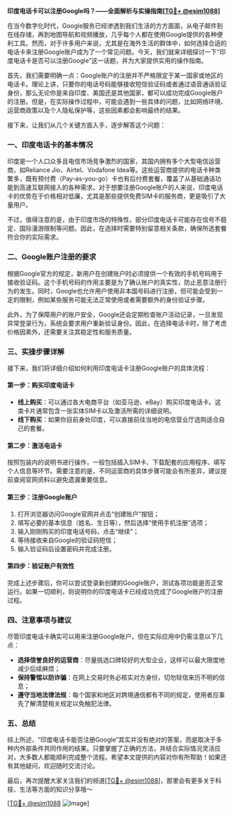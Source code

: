 **印度电话卡可以注册Google吗？——全面解析与实操指南[[TG💪+ @esim1088](https://t.me/s/esim1088)]**

在当今数字化时代，Google服务已经渗透到我们生活的方方面面，从电子邮件到在线存储，再到地图导航和视频播放，几乎每个人都在使用Google提供的各种便利工具。然而，对于许多用户来说，尤其是在海外生活的群体中，如何选择合适的电话卡来注册Google账户成为了一个常见问题。今天，我们就来详细探讨一下“印度电话卡是否可以注册Google”这一话题，并为大家提供实用的操作指南。

首先，我们需要明确一点：Google账户的注册并不严格限定于某一国家或地区的电话卡。理论上讲，只要你的电话号码能够接收短信验证码或者通过语音通话验证身份，那么无论你是来自印度、美国还是其他国家，都可以成功完成Google账户的注册。但是，在实际操作过程中，可能会遇到一些具体的问题，比如网络环境、运营商政策以及个人隐私保护等，这些因素都会影响最终的结果。

接下来，让我们从几个关键方面入手，逐步解答这个问题：

### **一、印度电话卡的基本情况**

印度是一个人口众多且电信市场竞争激烈的国家，其国内拥有多个大型电信运营商，如Reliance Jio、Airtel、Vodafone Idea等。这些运营商提供的电话卡种类繁多，既有预付费（Pay-as-you-go）卡也有后付费套餐，覆盖了从基础通话功能到高速互联网接入的各种需求。对于想要注册Google账户的人来说，印度电话卡的优势在于价格相对低廉，尤其是那些提供免费SIM卡的服务商，更是吸引了大量用户。

不过，值得注意的是，由于印度市场的特殊性，部分印度电话卡可能存在信号不稳定、国际漫游限制等问题。因此，在选择时需要特别留意相关条款，确保所选套餐符合你的实际需求。

### **二、Google账户注册的要求**

根据Google官方的规定，新用户在创建账户时必须提供一个有效的手机号码用于接收验证码。这个手机号码的作用主要是为了确认账户的真实性，防止恶意注册行为的发生。同时，Google也允许用户使用非本国号码进行注册，但可能会受到一定的限制，例如某些服务可能无法正常使用或者需要额外的身份验证步骤。

此外，为了保障用户的账户安全，Google还会定期检查账户活动记录，一旦发现异常登录行为，系统会要求用户重新验证身份。因此，在选择电话卡时，除了考虑价格因素外，还需要关注其稳定性和服务质量。

### **三、实操步骤详解**

接下来，我们将详细介绍如何利用印度电话卡注册Google账户的具体流程：

#### **第一步：购买印度电话卡**
- **线上购买**：可以通过各大电商平台（如亚马逊、eBay）购买印度电话卡。这类卡片通常包含一张实体SIM卡以及激活所需的详细说明。
- **线下购买**：如果你目前身处印度，可以直接前往当地的电信营业厅选购适合自己的套餐。

#### **第二步：激活电话卡**
按照包装内的说明书进行操作，一般包括插入SIM卡、下载配套的应用程序、填写个人信息等环节。需要注意的是，不同运营商的具体步骤可能会有所差异，建议提前查阅官网资料以避免遗漏重要信息。

#### **第三步：注册Google账户**
1. 打开浏览器访问Google官网并点击“创建账户”按钮；
2. 填写必要的基本信息（姓名、生日等），然后选择“使用手机注册”选项；
3. 输入刚刚购买的印度电话号码，点击“继续”；
4. 等待接收来自Google的验证码短信；
5. 输入验证码后设置密码并完成注册。

#### **第四步：验证账户有效性**
完成上述步骤后，你可以尝试登录新创建的Google账户，测试各项功能是否正常运行。如果一切顺利，则说明你的印度电话卡已经成功完成了Google账户的注册过程。

### **四、注意事项与建议**

尽管印度电话卡确实可以用来注册Google账户，但在实际应用中仍需注意以下几点：
- **选择信誉良好的运营商**：尽量挑选口碑较好的大型企业，这样可以最大限度地减少后续麻烦；
- **保持警惕以防诈骗**：在网上交易时务必核实对方身份，切勿轻信来历不明的信息；
- **遵守当地法律法规**：每个国家和地区对跨境通信都有不同的规定，使用者应事先了解清楚相关规定以免触犯法律。

### **五、总结**

综上所述，“印度电话卡能否注册Google”其实并没有绝对的答案，而是取决于多种内外部条件共同作用的结果。只要掌握了正确的方法，并结合实际情况灵活应对，大多数人都能顺利完成整个流程。希望本文提供的内容对你有所帮助！如果还有其他疑问，欢迎随时交流讨论。

最后，再次提醒大家关注我们的频道[[TG💪+ @esim1088](https://t.me/s/esim1088)]，那里会有更多关于科技、生活等方面的知识分享哦～ 

[[TG💪+ @esim1088](https://t.me/s/esim1088) ![Image](https://i.postimg.cc/4NQfJmqS/Snipaste-2025-05-13-00-14-12.png)]